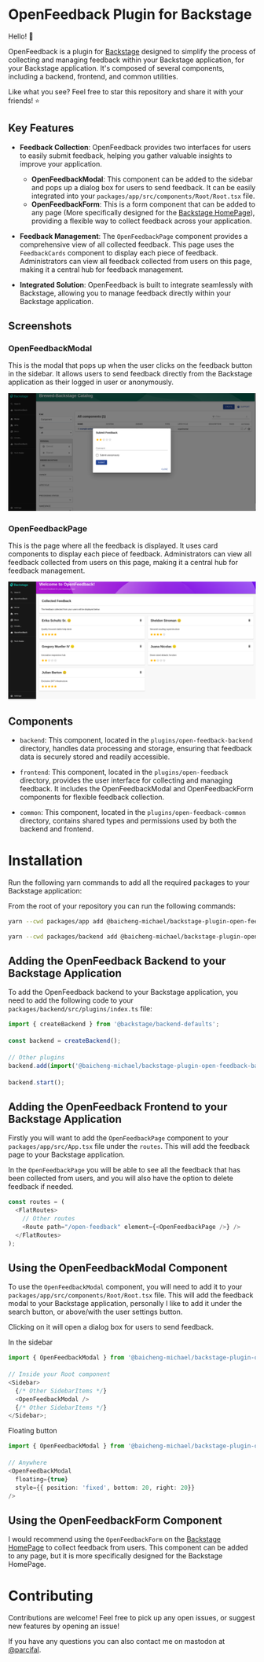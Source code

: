 # OpenFeedback Plugin for Backstage

Hello! :wave:

OpenFeedback is a plugin for [Backstage](https://backstage.io/) designed to simplify the process of collecting and managing feedback within your Backstage application, for your Backstage application. It's composed of several components, including a backend, frontend, and common utilities.

Like what you see? Feel free to star this repository and share it with your friends! :star:

## Key Features

- **Feedback Collection**: OpenFeedback provides two interfaces for users to easily submit feedback, helping you gather valuable insights to improve your application.

  - **OpenFeedbackModal**: This component can be added to the sidebar and pops up a dialog box for users to send feedback. It can be easily integrated into your `packages/app/src/components/Root/Root.tsx` file.
  - **OpenFeedbackForm**: This is a form component that can be added to any page (More specifically designed for the [Backstage HomePage](https://backstage.io/docs/getting-started/homepage/#homepage)), providing a flexible way to collect feedback across your application.

- **Feedback Management**: The `OpenFeedbackPage` component provides a comprehensive view of all collected feedback. This page uses the `FeedbackCards` component to display each piece of feedback. Administrators can view all feedback collected from users on this page, making it a central hub for feedback management.

- **Integrated Solution**: OpenFeedback is built to integrate seamlessly with Backstage, allowing you to manage feedback directly within your Backstage application.

## Screenshots

### OpenFeedbackModal

This is the modal that pops up when the user clicks on the feedback button in the sidebar. It allows users to send feedback directly from the Backstage application as their logged in user or anonymously.

![OpenFeedbackModal](./docs/img/feedback-modal.png)

### OpenFeedbackPage

This is the page where all the feedback is displayed. It uses card components to display each piece of feedback. Administrators can view all feedback collected from users on this page, making it a central hub for feedback management.

![OpenFeedbackPage](./docs/img/feedback-page-mocked-data.png)

## Components

- `backend`: This component, located in the `plugins/open-feedback-backend` directory, handles data processing and storage, ensuring that feedback data is securely stored and readily accessible.

- `frontend`: This component, located in the `plugins/open-feedback` directory, provides the user interface for collecting and managing feedback. It includes the OpenFeedbackModal and OpenFeedbackForm components for flexible feedback collection.

- `common`: This component, located in the `plugins/open-feedback-common` directory, contains shared types and permissions used by both the backend and frontend.

# Installation

Run the following yarn commands to add all the required packages to your Backstage application:

From the root of your repository you can run the following commands:

```bash
yarn --cwd packages/app add @baicheng-michael/backstage-plugin-open-feedback
```

```bash
yarn --cwd packages/backend add @baicheng-michael/backstage-plugin-open-feedback-backend
```

## Adding the OpenFeedback Backend to your Backstage Application

To add the OpenFeedback backend to your Backstage application, you need to add the following code to your `packages/backend/src/plugins/index.ts` file:

```typescript
import { createBackend } from '@backstage/backend-defaults';

const backend = createBackend();

// Other plugins
backend.add(import('@baicheng-michael/backstage-plugin-open-feedback-backend'));

backend.start();
```

## Adding the OpenFeedback Frontend to your Backstage Application

Firstly you will want to add the `OpenFeedbackPage` component to your `packages/app/src/App.tsx` file under the `routes`. This will add the feedback page to your Backstage application.

In the `OpenFeedbackPage` you will be able to see all the feedback that has been collected from users, and you will also have the option to delete feedback if needed.

```typescript
const routes = (
  <FlatRoutes>
    // Other routes
    <Route path="/open-feedback" element={<OpenFeedbackPage />} />
  </FlatRoutes>
);
```

## Using the OpenFeedbackModal Component

To use the `OpenFeedbackModal` component, you will need to add it to your `packages/app/src/components/Root/Root.tsx` file. This will add the feedback modal to your Backstage application, personally I like to add it under the search button, or above/with the user settings button.

Clicking on it will open a dialog box for users to send feedback.

In the sidebar
```typescript
import { OpenFeedbackModal } from '@baicheng-michael/backstage-plugin-open-feedback';

// Inside your Root component
<Sidebar>
  {/* Other SidebarItems */}
  <OpenFeedbackModal />
  {/* Other SidebarItems */}
</Sidebar>;
```

Floating button
```typescript
import { OpenFeedbackModal } from '@baicheng-michael/backstage-plugin-open-feedback';

// Anywhere
<OpenFeedbackModal 
  floating={true} 
  style={{ position: 'fixed', bottom: 20, right: 20}}
/>
```



## Using the OpenFeedbackForm Component

I would recommend using the `OpenFeedbackForm` on the [Backstage HomePage](https://backstage.io/docs/getting-started/homepage/#homepage) to collect feedback from users. This component can be added to any page, but it is more specifically designed for the Backstage HomePage.

# Contributing

Contributions are welcome! Feel free to pick up any open issues, or suggest new features by opening an issue!

If you have any questions you can also contact me on mastodon at [@parcifal](https://hachyderm.io/@parcifal).
